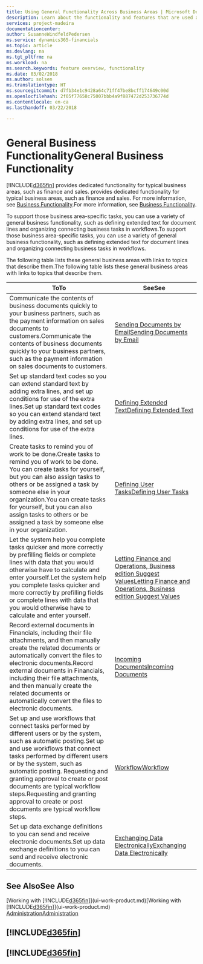 ```yaml
---
title: Using General Functionality Across Business Areas | Microsoft Docs
description: Learn about the functionality and features that are used across business areas in Finance and Operations, Business edition .
services: project-madeira
documentationcenter: 
author: SusanneWindfeldPedersen
ms.service: dynamics365-financials
ms.topic: article
ms.devlang: na
ms.tgt_pltfrm: na
ms.workload: na
ms.search.keywords: feature overview, functionality
ms.date: 03/02/2018
ms.author: solsen
ms.translationtype: HT
ms.sourcegitcommit: d7fb34e1c9428a64c71ff47be8bcff174649c00d
ms.openlocfilehash: 2f05f77658c75007bbb4a9f887472d253736774d
ms.contentlocale: en-ca
ms.lasthandoff: 03/22/2018

---
```

# <a name="general-business-functionality"></a><span data-ttu-id="9e90d-103">General Business Functionality</span><span class="sxs-lookup"><span data-stu-id="9e90d-103">General Business Functionality</span></span>
[!INCLUDE[d365fin](includes/d365fin_md.md)]<span data-ttu-id="9e90d-104"> provides dedicated functionality for typical business areas, such as finance and sales.</span><span class="sxs-lookup"><span data-stu-id="9e90d-104"> provides dedicated functionality for typical business areas, such as finance and sales.</span></span> <span data-ttu-id="9e90d-105">For more information, see [Business Functionality](madeira-business-functionality.md).</span><span class="sxs-lookup"><span data-stu-id="9e90d-105">For more information, see [Business Functionality](madeira-business-functionality.md).</span></span>

<span data-ttu-id="9e90d-106">To support those business area-specific tasks, you can use a variety of general business functionality, such as defining extended text for document lines and organizing connecting business tasks in workflows.</span><span class="sxs-lookup"><span data-stu-id="9e90d-106">To support those business area-specific tasks, you can use a variety of general business functionality, such as defining extended text for document lines and organizing connecting business tasks in workflows.</span></span>

<span data-ttu-id="9e90d-107">The following table lists these general business areas with links to topics that describe them.</span><span class="sxs-lookup"><span data-stu-id="9e90d-107">The following table lists these general business areas with links to topics that describe them.</span></span>

| <span data-ttu-id="9e90d-108">To</span><span class="sxs-lookup"><span data-stu-id="9e90d-108">To</span></span> | <span data-ttu-id="9e90d-109">See</span><span class="sxs-lookup"><span data-stu-id="9e90d-109">See</span></span> |
| --- | --- |
| <span data-ttu-id="9e90d-110">Communicate the contents of business documents quickly to your business partners, such as the payment information on sales documents to customers.</span><span class="sxs-lookup"><span data-stu-id="9e90d-110">Communicate the contents of business documents quickly to your business partners, such as the payment information on sales documents to customers.</span></span> |[<span data-ttu-id="9e90d-111">Sending Documents by Email</span><span class="sxs-lookup"><span data-stu-id="9e90d-111">Sending Documents by Email</span></span>](ui-how-send-documents-email.md) |
| <span data-ttu-id="9e90d-112">Set up standard text codes so you can extend standard text by adding extra lines, and set up conditions for use of the extra lines.</span><span class="sxs-lookup"><span data-stu-id="9e90d-112">Set up standard text codes so you can extend standard text by adding extra lines, and set up conditions for use of the extra lines.</span></span> |[<span data-ttu-id="9e90d-113">Defining Extended Text</span><span class="sxs-lookup"><span data-stu-id="9e90d-113">Defining Extended Text</span></span>](ui-how-define-ext-text.md) |
|<span data-ttu-id="9e90d-114">Create tasks to remind you of work to be done.</span><span class="sxs-lookup"><span data-stu-id="9e90d-114">Create tasks to remind you of work to be done.</span></span> <span data-ttu-id="9e90d-115">You can create tasks for yourself, but you can also assign tasks to others or be assigned a task by someone else in your organization.</span><span class="sxs-lookup"><span data-stu-id="9e90d-115">You can create tasks for yourself, but you can also assign tasks to others or be assigned a task by someone else in your organization.</span></span>|[<span data-ttu-id="9e90d-116">Defining User Tasks</span><span class="sxs-lookup"><span data-stu-id="9e90d-116">Defining User Tasks</span></span>](across-user-tasks.md)|
|<span data-ttu-id="9e90d-117">Let the system help you complete tasks quicker and more correctly by prefilling fields or complete lines with data that you would otherwise have to calculate and enter yourself.</span><span class="sxs-lookup"><span data-stu-id="9e90d-117">Let the system help you complete tasks quicker and more correctly by prefilling fields or complete lines with data that you would otherwise have to calculate and enter yourself.</span></span>|[<span data-ttu-id="9e90d-118">Letting Finance and Operations, Business edition Suggest Values</span><span class="sxs-lookup"><span data-stu-id="9e90d-118">Letting Finance and Operations, Business edition Suggest Values</span></span>](ui-let-system-suggest-values.md)|
|<span data-ttu-id="9e90d-119">Record external documents in Financials, including their file attachments, and then manually create the related documents or automatically convert the files to electronic documents.</span><span class="sxs-lookup"><span data-stu-id="9e90d-119">Record external documents in Financials, including their file attachments, and then manually create the related documents or automatically convert the files to electronic documents.</span></span>|[<span data-ttu-id="9e90d-120">Incoming Documents</span><span class="sxs-lookup"><span data-stu-id="9e90d-120">Incoming Documents</span></span>](across-income-documents.md)|
|<span data-ttu-id="9e90d-121">Set up and use workflows that connect tasks performed by different users or by the system, such as automatic posting.</span><span class="sxs-lookup"><span data-stu-id="9e90d-121">Set up and use workflows that connect tasks performed by different users or by the system, such as automatic posting.</span></span> <span data-ttu-id="9e90d-122">Requesting and granting approval to create or post documents are typical workflow steps.</span><span class="sxs-lookup"><span data-stu-id="9e90d-122">Requesting and granting approval to create or post documents are typical workflow steps.</span></span>|[<span data-ttu-id="9e90d-123">Workflow</span><span class="sxs-lookup"><span data-stu-id="9e90d-123">Workflow</span></span>](across-workflow.md)|
| <span data-ttu-id="9e90d-124">Set up data exchange definitions to you can send and receive electronic documents.</span><span class="sxs-lookup"><span data-stu-id="9e90d-124">Set up data exchange definitions to you can send and receive electronic documents.</span></span> |[<span data-ttu-id="9e90d-125">Exchanging Data Electronically</span><span class="sxs-lookup"><span data-stu-id="9e90d-125">Exchanging Data Electronically</span></span>](across-data-exchange.md) |

## <a name="see-also"></a><span data-ttu-id="9e90d-126">See Also</span><span class="sxs-lookup"><span data-stu-id="9e90d-126">See Also</span></span>
<span data-ttu-id="9e90d-127">[Working with [!INCLUDE[d365fin](includes/d365fin_md.md)]](ui-work-product.md)</span><span class="sxs-lookup"><span data-stu-id="9e90d-127">[Working with [!INCLUDE[d365fin](includes/d365fin_md.md)]](ui-work-product.md)</span></span>  
[<span data-ttu-id="9e90d-128">Administration</span><span class="sxs-lookup"><span data-stu-id="9e90d-128">Administration</span></span>](admin-setup-and-administration.md)

## [!INCLUDE[d365fin](includes/free_trial_md.md)]  
## [!INCLUDE[d365fin](includes/training_link_md.md)]

